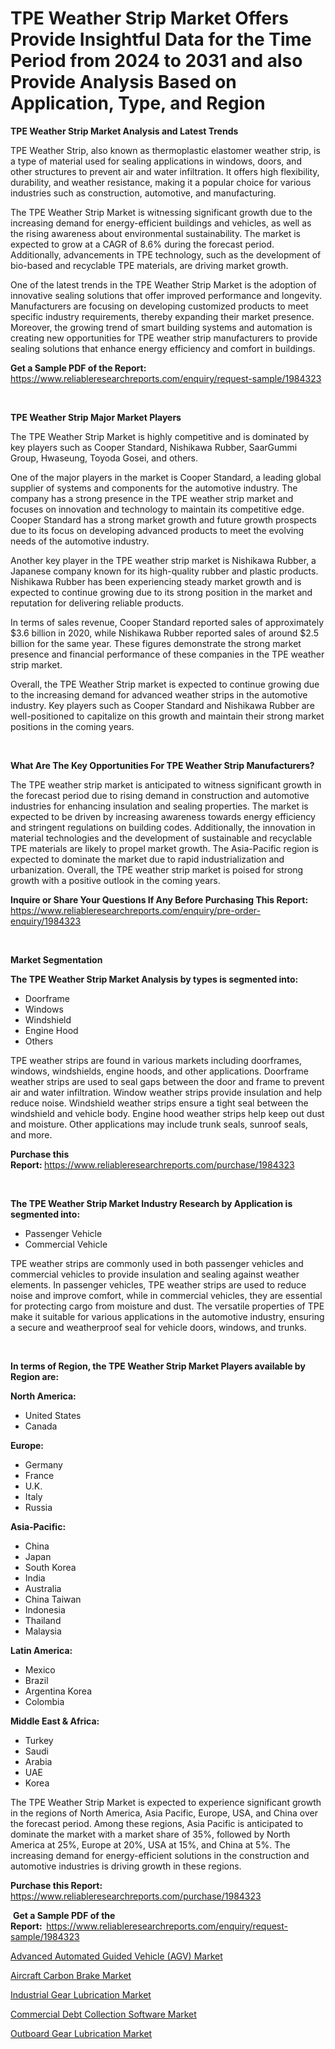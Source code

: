 <p><h1>TPE Weather Strip Market Offers Provide Insightful Data for the Time Period from 2024 to 2031 and also Provide Analysis Based on Application, Type, and Region</h1></p><p><strong>TPE Weather Strip Market Analysis and Latest Trends</strong></p>
<p><p>TPE Weather Strip, also known as thermoplastic elastomer weather strip, is a type of material used for sealing applications in windows, doors, and other structures to prevent air and water infiltration. It offers high flexibility, durability, and weather resistance, making it a popular choice for various industries such as construction, automotive, and manufacturing.</p><p>The TPE Weather Strip Market is witnessing significant growth due to the increasing demand for energy-efficient buildings and vehicles, as well as the rising awareness about environmental sustainability. The market is expected to grow at a CAGR of 8.6% during the forecast period. Additionally, advancements in TPE technology, such as the development of bio-based and recyclable TPE materials, are driving market growth.</p><p>One of the latest trends in the TPE Weather Strip Market is the adoption of innovative sealing solutions that offer improved performance and longevity. Manufacturers are focusing on developing customized products to meet specific industry requirements, thereby expanding their market presence. Moreover, the growing trend of smart building systems and automation is creating new opportunities for TPE weather strip manufacturers to provide sealing solutions that enhance energy efficiency and comfort in buildings.</p></p>
<p><strong>Get a Sample PDF of the Report:&nbsp;</strong> <a href="https://www.reliableresearchreports.com/enquiry/request-sample/1984323">https://www.reliableresearchreports.com/enquiry/request-sample/1984323</a></p>
<p>&nbsp;</p>
<p><strong>TPE Weather Strip Major Market Players</strong></p>
<p><p>The TPE Weather Strip Market is highly competitive and is dominated by key players such as Cooper Standard, Nishikawa Rubber, SaarGummi Group, Hwaseung, Toyoda Gosei, and others. </p><p>One of the major players in the market is Cooper Standard, a leading global supplier of systems and components for the automotive industry. The company has a strong presence in the TPE weather strip market and focuses on innovation and technology to maintain its competitive edge. Cooper Standard has a strong market growth and future growth prospects due to its focus on developing advanced products to meet the evolving needs of the automotive industry.</p><p>Another key player in the TPE weather strip market is Nishikawa Rubber, a Japanese company known for its high-quality rubber and plastic products. Nishikawa Rubber has been experiencing steady market growth and is expected to continue growing due to its strong position in the market and reputation for delivering reliable products. </p><p>In terms of sales revenue, Cooper Standard reported sales of approximately $3.6 billion in 2020, while Nishikawa Rubber reported sales of around $2.5 billion for the same year. These figures demonstrate the strong market presence and financial performance of these companies in the TPE weather strip market. </p><p>Overall, the TPE Weather Strip market is expected to continue growing due to the increasing demand for advanced weather strips in the automotive industry. Key players such as Cooper Standard and Nishikawa Rubber are well-positioned to capitalize on this growth and maintain their strong market positions in the coming years.</p></p>
<p>&nbsp;</p>
<p><strong>What Are The Key Opportunities For TPE Weather Strip Manufacturers?</strong></p>
<p><p>The TPE weather strip market is anticipated to witness significant growth in the forecast period due to rising demand in construction and automotive industries for enhancing insulation and sealing properties. The market is expected to be driven by increasing awareness towards energy efficiency and stringent regulations on building codes. Additionally, the innovation in material technologies and the development of sustainable and recyclable TPE materials are likely to propel market growth. The Asia-Pacific region is expected to dominate the market due to rapid industrialization and urbanization. Overall, the TPE weather strip market is poised for strong growth with a positive outlook in the coming years.</p></p>
<p><strong>Inquire or Share Your Questions If Any Before Purchasing This Report:</strong> <a href="https://www.reliableresearchreports.com/enquiry/pre-order-enquiry/1984323">https://www.reliableresearchreports.com/enquiry/pre-order-enquiry/1984323</a></p>
<p>&nbsp;</p>
<p><strong>Market Segmentation</strong></p>
<p><strong>The TPE Weather Strip Market Analysis by types is segmented into:</strong></p>
<p><ul><li>Doorframe</li><li>Windows</li><li>Windshield</li><li>Engine Hood</li><li>Others</li></ul></p>
<p><p>TPE weather strips are found in various markets including doorframes, windows, windshields, engine hoods, and other applications. Doorframe weather strips are used to seal gaps between the door and frame to prevent air and water infiltration. Window weather strips provide insulation and help reduce noise. Windshield weather strips ensure a tight seal between the windshield and vehicle body. Engine hood weather strips help keep out dust and moisture. Other applications may include trunk seals, sunroof seals, and more.</p></p>
<p><strong>Purchase this Report:&nbsp;</strong><a href="https://www.reliableresearchreports.com/purchase/1984323">https://www.reliableresearchreports.com/purchase/1984323</a></p>
<p>&nbsp;</p>
<p><strong>The TPE Weather Strip Market Industry Research by Application is segmented into:</strong></p>
<p><ul><li>Passenger Vehicle</li><li>Commercial Vehicle</li></ul></p>
<p><p>TPE weather strips are commonly used in both passenger vehicles and commercial vehicles to provide insulation and sealing against weather elements. In passenger vehicles, TPE weather strips are used to reduce noise and improve comfort, while in commercial vehicles, they are essential for protecting cargo from moisture and dust. The versatile properties of TPE make it suitable for various applications in the automotive industry, ensuring a secure and weatherproof seal for vehicle doors, windows, and trunks.</p></p>
<p>&nbsp;</p>
<p><strong>In terms of Region, the TPE Weather Strip Market Players available by Region are:</strong></p>
<p>
    <p> <strong> North America: </strong>
        <ul>
            <li>United States</li>
            <li>Canada</li>
        </ul>
        </p> 
    <p> <strong> Europe: </strong>
        <ul>
            <li>Germany</li>
            <li>France</li>
            <li>U.K.</li>
            <li>Italy</li>
            <li>Russia</li>
        </ul>
        </p> 
    <p> <strong> Asia-Pacific: </strong>
        <ul>
            <li>China</li>
            <li>Japan</li>
            <li>South Korea</li>
            <li>India</li>
            <li>Australia</li>
            <li>China Taiwan</li>
            <li>Indonesia</li>
            <li>Thailand</li>
            <li>Malaysia</li>
        </ul>
        </p> 
    <p> <strong> Latin America: </strong>
        <ul>
            <li>Mexico</li>
            <li>Brazil</li>
            <li>Argentina Korea</li>
            <li>Colombia</li>
        </ul>
        </p> 
    <p> <strong> Middle East & Africa: </strong>
        <ul>
            <li>Turkey</li>
            <li>Saudi</li>
            <li>Arabia</li>
            <li>UAE</li>
            <li>Korea</li>
        </ul>
    </p>
    </p>
<p><p>The TPE Weather Strip Market is expected to experience significant growth in the regions of North America, Asia Pacific, Europe, USA, and China over the forecast period. Among these regions, Asia Pacific is anticipated to dominate the market with a market share of 35%, followed by North America at 25%, Europe at 20%, USA at 15%, and China at 5%. The increasing demand for energy-efficient solutions in the construction and automotive industries is driving growth in these regions.</p></p>
<p><strong>Purchase this Report: </strong><a href="https://www.reliableresearchreports.com/purchase/1984323">https://www.reliableresearchreports.com/purchase/1984323</a></p>
<p>&nbsp;<strong>Get a Sample PDF of the Report:&nbsp;&nbsp;</strong><a href="https://www.reliableresearchreports.com/enquiry/request-sample/1984323">https://www.reliableresearchreports.com/enquiry/request-sample/1984323</a></p>
<p><strong></strong></p>
<p><p><a href="https://github.com/fiixsa/Market-Research-Report-List-1/blob/main/advanced-automated-guided-vehicle-agv-market.md">Advanced Automated Guided Vehicle (AGV) Market</a></p><p><a href="https://github.com/Airanohannonzb68e5pb53oc1/Market-Research-Report-List-1/blob/main/aircraft-carbon-brake-market.md">Aircraft Carbon Brake Market</a></p><p><a href="https://issuu.com/reportprime-2/docs/industrial-gear-lubrication-market-size-2030.pptx">Industrial Gear Lubrication Market</a></p><p><a href="https://sore-arch-6db.notion.site/Insights-into-Commercial-Debt-Collection-Software-Market-Size-Analysing-Market-Share-Trends-and-G-1103c28b6f8d46c6899528c530bd78e9">Commercial Debt Collection Software Market</a></p><p><a href="https://issuu.com/reportprime-2/docs/outboard-gear-lubrication-market-size-2030.pptx">Outboard Gear Lubrication Market</a></p></p>